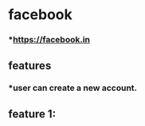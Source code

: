 # facebook
### *https://facebook.in

## features
   ### *user can create a new account.
## feature 1:
